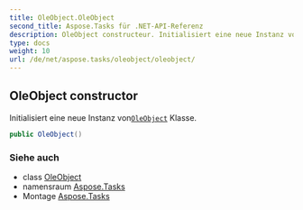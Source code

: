 ```yaml
---
title: OleObject.OleObject
second_title: Aspose.Tasks für .NET-API-Referenz
description: OleObject constructeur. Initialisiert eine neue Instanz vonOleObject Klasse.
type: docs
weight: 10
url: /de/net/aspose.tasks/oleobject/oleobject/
---
```

## OleObject constructor

Initialisiert eine neue Instanz von[`OleObject`](../) Klasse.

```csharp
public OleObject()
```

### Siehe auch

* class [OleObject](../)
* namensraum [Aspose.Tasks](../../oleobject/)
* Montage [Aspose.Tasks](../../../)


